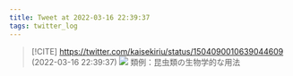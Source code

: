 ```yaml
---
title: Tweet at 2022-03-16 22:39:37
tags: twitter_log
---
```


> [!CITE] https://twitter.com/kaisekiriu/status/1504090010639044609 (2022-03-16 22:39:37)
> ![](https://twitter.com/kaisekiriu/status/1504090010639044609)
> 類例：昆虫類の生物学的な用法
